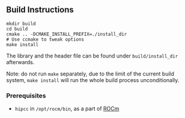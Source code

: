 ## Build Instructions

```
mkdir build
cd build
cmake .. -DCMAKE_INSTALL_PREFIX=./install_dir
# Use ccmake to tweak options
make install
```

The library and the header file can be found under `build/install_dir` afterwards.

Note: do not run `make` separately, due to the limit of the current build
system, `make install` will run the whole build process unconditionally.

### Prerequisites

* `hipcc` in `/opt/rocm/bin`, as a part of [ROCm](https://rocm.docs.amd.com/projects/install-on-linux/en/latest/)
